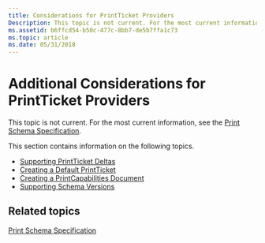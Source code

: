 ```yaml
---
title: Considerations for PrintTicket Providers
Description: This topic is not current. For the most current information, see the Print Schema Specification.
ms.assetid: b6ffcd54-b50c-477c-8bb7-de5b7ffa1c73
ms.topic: article
ms.date: 05/31/2018
---
```


# Additional Considerations for PrintTicket Providers

This topic is not current. For the most current information, see the [Print Schema Specification](https://go.microsoft.com/?linkid=7141496).

This section contains information on the following topics.

- [Supporting PrintTicket Deltas](supporting-printticket-deltas.md)
- [Creating a Default PrintTicket](creating-a-default-printticket.md)
- [Creating a PrintCapabilities Document](creating-a-printcapabilities-document.md)
- [Supporting Schema Versions](supporting-schema-versions.md)

## Related topics

[Print Schema Specification](https://go.microsoft.com/?linkid=7141496)